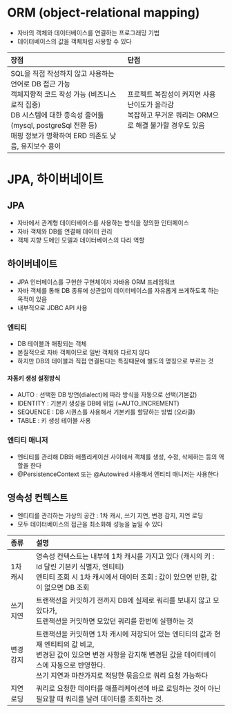 # ORM (object-relational mapping)
- 자바의 객체와 데이터베이스를 연결하는 프로그래밍 기법
- 데이터베이스의 값을 객체처럼 사용할 수 있다

| 장점                                                                                                                                                    | 단점                                                             |
|:------------------------------------------------------------------------------------------------------------------------------------------------------|:---------------------------------------------------------------|
| SQL을 직접 작성하지 않고 사용하는 언어로 DB 접근 가능<br/>객체지향적 코드 작성 가능 (비즈니스 로직 집중)<br/>DB 시스템에 대한 종속성 줄어듦 (mysql, postgreSql 전환 등)<br/>매핑 정보가 명확하여 ERD 의존도 낮음, 유지보수 용이 | 프로젝트 복잡성이 커지면 사용 난이도가 올라감<br/>복잡하고 무거운 쿼리는 ORM으로 해결 불가할 경우도 있음 |

# JPA, 하이버네이트
## JPA
- 자바에서 관계형 데이터베이스를 사용하는 방식을 정의한 인터페이스
- 자바 객체와 DB를 연결해 데이터 관리
- 객체 지향 도메인 모델과 데이터베이스의 다리 역할
## 하이버네이트
- JPA 인터페이스를 구현한 구현체이자 자바용 ORM 프레임워크
- 자바 객체를 통해 DB 종류에 상관없이 데이터베이스를 자유롭게 쓰게하도록 하는 목적이 있음
- 내부적으로 JDBC API 사용

### 엔티티
- DB 테이블과 매핑되는 객체
- 본질적으로 자바 객체이므로 일반 객체와 다르지 않다
- 하지만 DB의 테이블과 직접 연결된다는 특징때문에 별도의 명칭으로 부르는 것

#### 자동키 생성 설정방식
- AUTO : 선택한 DB 방언(dialect)에 따라 방식을 자동으로 선택(기본값)
- IDENTITY : 기본키 생성을 DB에 위임 (=AUTO_INCREMENT)
- SEQUENCE : DB 시퀀스를 사용해서 기본키를 할당하는 방법 (오라클)
- TABLE : 키 생성 테이블 사용

### 엔티티 매니저
- 엔티티를 관리해 DB와 애플리케이션 사이에서 객체를 생성, 수정, 삭제하는 등의 역할을 한다
- @PersistenceContext 또는 @Autowired 사용해서 엔티티 매니저는 사용한다

## 영속성 컨텍스트
- 엔티티를 관리하는 가상의 공간 : 1차 캐시, 쓰기 지연, 변경 감지, 지연 로딩
- 모두 데이터베이스의 접근을 최소화해 성능을 높일 수 있다

| 종류    | 설명                                                                                                                                       |
|:------|:-----------------------------------------------------------------------------------------------------------------------------------------|
| 1차 캐시 | 영속성 컨텍스트는 내부에 1차 캐시를 가지고 있다 (캐시의 키 : Id 달린 기본키 식별자, 엔티티)<br/>엔티티 조회 시 1차 캐시에서 데이터 조회 : 값이 있으면 반환, 값이 없으면 DB 조회                           |
| 쓰기 지연 | 트랜잭션을 커밋하기 전까지 DB에 실제로 쿼리를 보내지 않고 모았다가,<br/>트랜잭션을 커밋하면 모았던 쿼리를 한번에 실행하는 것                                                                |
| 변경 감지 | 트랜잭션을 커밋하면 1차 캐시에 저장되어 있는 엔티티의 값과 현재 엔티티의 값 비교,<br/>변경된 값이 있으면 변경 사항을 감지해 변경된 값을 데이터베이스에 자동으로 반영한다.<br/>쓰기 지연과 마찬가지로 적당한 묶음으로 쿼리 요청 가능하다 |
| 지연 로딩 | 쿼리로 요청한 데이터를 애플리케이션에 바로 로딩하는 것이 아닌 필요할 때 쿼리를 날려 데이터를 조회하는 것.                                                                             |

